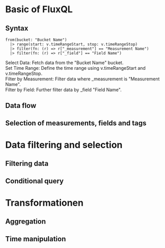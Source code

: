 # Basic of FluxQL
## Syntax
```
from(bucket: "Bucket Name")
  |> range(start: v.timeRangeStart, stop: v.timeRangeStop)
  |> filter(fn: (r) => r["_measurement"] == "Measurement Name")
  |> filter(fn: (r) => r["_field"] == "Field Name")
```
Select Data: Fetch data from the "Bucket Name" bucket. <br>
Set Time Range: Define the time range using v.timeRangeStart and v.timeRangeStop. <br>
Filter by Measurement: Filter data where _measurement is "Measurement Name". <br>
Filter by Field: Further filter data by _field "Field Name". <br>

## Data flow
## Selection of measurements, fields and tags

# Data filtering and selection
## Filtering data
## Conditional query

# Transformationen
## Aggregation
## Time manipulation
